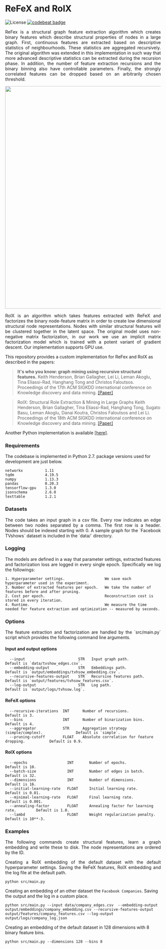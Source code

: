 ReFeX and RolX
===============================================
![License](https://img.shields.io/github/license/benedekrozemberczki/RolX.svg?color=blue&style=plastic)
[![codebeat badge](https://codebeat.co/badges/f688b042-0641-4aa7-a122-9719e3372ca9)](https://codebeat.co/projects/github-com-benedekrozemberczki-rolx-master)
<p align="justify">
ReFex is a structural graph feature extraction algorithm which creates binary features which describe structural properties of nodes in a large graph. First, continuous features are extracted based on descriptive statistics of neighbourhoods. These statistics are aggregated recursively. The original algorithm was extended in this implementation in such way that more advanced descriptive statistics can be extracted during the recursion phase. In addition, the number of feature extraction recursions and the binary binning also have controllable parameters. Finally, the strongly correlated features can be dropped based on an arbitrarily  chosen threshold.
</p>

<p align="center">
  <img width="720" src="structural.jpeg">
</p>

<p align="justify">
RolX is an algorithm which takes features extracted with ReFeX and factorizes the binary node-feature matrix in order to create low dimensional structural node representations. Nodes with similar structural features will be clustered together in the latent space. The original model uses non-negative matrix factorization, in our work we use an implicit matrix factorization model which is trained with a potent variant of gradient descent. Our implementation supports GPU use.
</p>

This repository provides a custom implementation for ReFex and RolX as described in the papers:

> **It's who you know: graph mining using recursive structural features.**
> Keith Henderson, Brian Gallagher, Lei Li, Leman Akoglu, Tina Eliassi-Rad, Hanghang Tong and Christos Faloutsos.
> Proceedings of the 17th ACM SIGKDD international conference on Knowledge discovery and data mining.
> [[Paper]](http://www.cs.cmu.edu/~leili/pubs/henderson-kdd2011.pdf)


> RolX: Structural Role Extraction & Mining in Large Graphs
> Keith Henderson, Brian Gallagher, Tina Eliassi-Rad, Hanghang Tong, Sugato Basu, Leman Akoglu, Danai Koutra, Christos Faloutsos and Lei Li.
> Proceedings of the 18th ACM SIGKDD international conference on Knowledge discovery and data mining.
> [[Paper]](https://web.eecs.umich.edu/~dkoutra/papers/12-kdd-recursiverole.pdf)

Another Python implementation is available [[here]](https://github.com/dkaslovsky/GraphRole).

### Requirements

The codebase is implemented in Python 2.7.
package versions used for development are just below.
```
networkx          1.11
tqdm              4.19.5
numpy             1.13.3
pandas            0.20.3
tensorflow-gpu    1.3.0
jsonschema        2.6.0
texttable         1.2.1
```

### Datasets

<p align="justify">
The code takes an input graph in a csv file. Every row indicates an edge between two nodes separated by a comma. The first row is a header. Nodes should be indexed starting with 0. A sample graph for the `Facebook TVshows` dataset is included in the  `data/` directory.</p>

### Logging

<p align="justify">
The models are defined in a way that parameter settings, extracted features and factorization loss are logged in every single epoch. Specifically we log the followings:</p>

```
1. Hyperparameter settings.                  We save each hyperparameter used in the experiment.
3. Number of extracted features per epoch.   We take the number of features before and after pruning.
2. Cost per epoch.                           Reconstruction cost is stored in every iteration.
4. Runtime.                                  We measure the time needed for feature extraction and optimization -- measured by seconds.
```

### Options

<p align="justify">
The feature extraction and factorization are handled by the `src/main.py` script which provides the following command line arguments.</p>

#### Input and output options

```
  --input                        STR   Input graph path.           Default is `data/tvshow_edges.csv`.
  --embedding-output             STR   Embeddings path.            Default is `output/embeddings/tvhsow_embedding.csv`.
  --recursive-features-output    STR   Recursive features path.    Default is `output/features/tvhsow_features.csv`.
  --log-output                   STR   Log path.                   Default is `output/logs/tvhsow.log`.
```

#### ReFeX options

```
  --recursive-iterations  INT      Number of recursions.                                Default is 3.
  --bins                  INT      Number of binarization bins.                         Default is 4.
  --aggregator            STR      Aggregation strategy (simple/complex).               Default is `simple`.
  --pruning-cutoff        FLOAT    Absolute correlation for feature dropping.           Default is 0.9.
```

#### RolX options

```
  --epochs                  INT       Number of epochs.                           Default is 10.
  --batch-size              INT       Number of edges in batch.                   Default is 32.
  --dimensions              INT       Number of dimensions.                       Default is 16.
  --initial-learning-rate   FLOAT     Initial learning rate.                      Default is 0.01.
  --minimal-learning-rate   FLOAT     Final learning rate.                        Default is 0.001.
  --annealing-factor        FLOAT     Annealing factor for learning rate.         Default is 1.0.
  --lambd                   FLOAT     Weight regularization penalty.              Default is 10**-3.
```

### Examples

<p align="justify">
The following commands create structural features, learn a graph embedding and write these to disk. The node representations are ordered by the ID.</p>

<p align="justify">
Creating a RolX embedding of the default dataset with the default hyperparameter settings. Saving the ReFeX features, RolX embedding and the log file at the default path.</p>

```
python src/main.py
```
Creating an embedding of an other dataset the `Facebook Companies`. Saving the output and the log in a custom place.

```
python src/main.py --input data/company_edges.csv  --embedding-output output/embeddings/company_embedding.csv --recursive-features-output output/features/company_features.csv --log-output output/logs/company_log.json
```

Creating an embedding of the default dataset in 128 dimensions with 8 binary feature bins.

```
python src/main.py --dimensions 128 --bins 8
```
